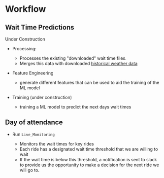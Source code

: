 # Workflow

## Wait Time Predictions
Under Construction

- Processing:

    - Processes the existing "downloaded" wait time files.
    - Merges this data with downloaded [historical weather data](https://www.wunderground.com/history/monthly/fr/mauregard/LFPG/date/2024-8)

- Feature Engineering

  - generate different features that can be used to aid the training of the ML model

- Training (under construction)
  
  - training a ML model to predict the next days wait times
  

## Day of attendance
- Run `Live_Monitoring` 

    - Monitors the wait times for key rides
    - Each ride has a designated wait time threshold that we are willing to wait
    - If the wait time is below this threshold, a notification is sent to slack to provide us the opportunity to make a decision for the next ride we will go to.

